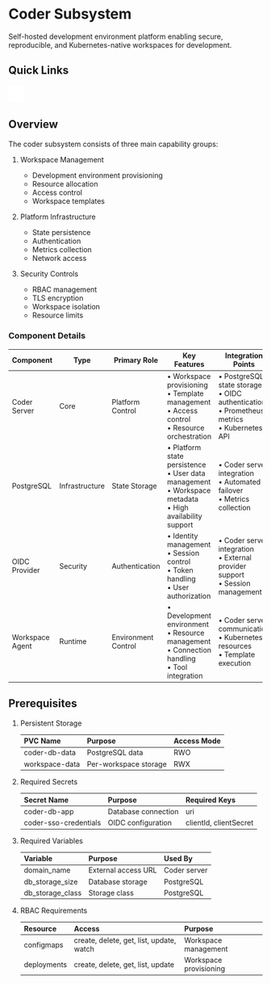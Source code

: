 # Coder Subsystem

Self-hosted development environment platform enabling secure, reproducible, and Kubernetes-native workspaces for development.

## Quick Links

<a href="https://coder.com/docs/about" target="_blank"><img src="../../../.static/images/logos/coder.svg" width="32" height="32" alt="Coder"></a>

## Overview

The coder subsystem consists of three main capability groups:

1. Workspace Management
   - Development environment provisioning
   - Resource allocation
   - Access control
   - Workspace templates

2. Platform Infrastructure
   - State persistence
   - Authentication
   - Metrics collection
   - Network access

3. Security Controls
   - RBAC management
   - TLS encryption
   - Workspace isolation
   - Resource limits

### Component Details

| Component | Type | Primary Role | Key Features | Integration Points |
|-----------|------|--------------|--------------|-------------------|
| Coder Server | Core | Platform Control | • Workspace provisioning<br>• Template management<br>• Access control<br>• Resource orchestration | • PostgreSQL state storage<br>• OIDC authentication<br>• Prometheus metrics<br>• Kubernetes API |
| PostgreSQL | Infrastructure | State Storage | • Platform state persistence<br>• User data management<br>• Workspace metadata<br>• High availability support | • Coder server integration<br>• Automated failover<br>• Metrics collection |
| OIDC Provider | Security | Authentication | • Identity management<br>• Session control<br>• Token handling<br>• User authorization | • Coder server integration<br>• External provider support<br>• Session management |
| Workspace Agent | Runtime | Environment Control | • Development environment<br>• Resource management<br>• Connection handling<br>• Tool integration | • Coder server communication<br>• Kubernetes resources<br>• Template execution |

## Prerequisites

1. Persistent Storage

   | PVC Name | Purpose | Access Mode |
   |----------|---------|-------------|
   | coder-db-data | PostgreSQL data | RWO |
   | workspace-data | Per-workspace storage | RWX |

2. Required Secrets

   | Secret Name | Purpose | Required Keys |
   |-------------|---------|---------------|
   | coder-db-app | Database connection | uri |
   | coder-sso-credentials | OIDC configuration | clientId, clientSecret |

3. Required Variables

   | Variable | Purpose | Used By |
   |----------|---------|---------|
   | domain_name | External access URL | Coder server |
   | db_storage_size | Database storage | PostgreSQL |
   | db_storage_class | Storage class | PostgreSQL |

4. RBAC Requirements

   | Resource | Access | Purpose |
   |----------|---------|---------|
   | configmaps | create, delete, get, list, update, watch | Workspace management |
   | deployments | create, delete, get, list, update | Workspace provisioning |
